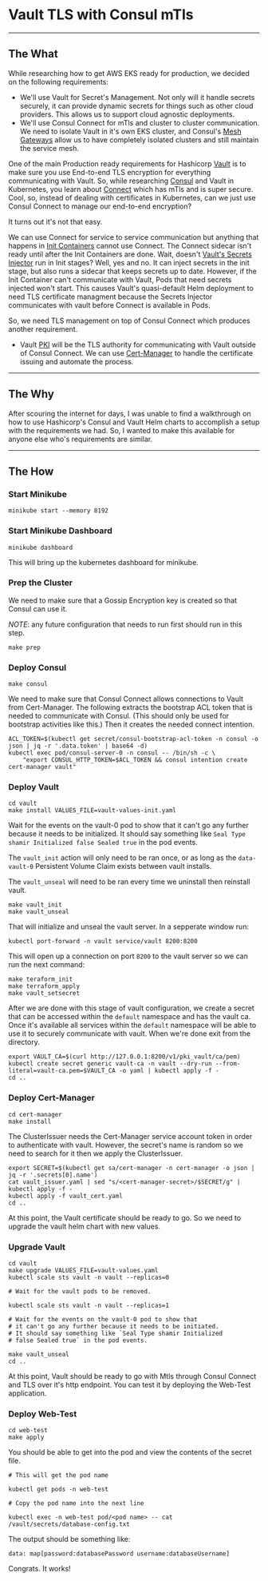 # Vault TLS with Consul mTls

---

## The What

While researching how to get AWS EKS ready for production, we decided on the following requirements:

- We'll use Vault for Secret's Management.  Not only will it handle secrets securely, it can provide dynamic secrets for things such as other cloud providers.  This allows us to support cloud agnostic deployments.
- We'll use Consul Connect for mTls and cluster to cluster communication.  We need to isolate Vault in it's own EKS cluster, and Consul's [Mesh Gateways](https://www.consul.io/docs/connect/mesh_gateway) allow us to have completely isolated clusters and still maintain the service mesh.

One of the main Production ready requirements for Hashicorp [Vault](https://www.vaultproject.io/) is to make sure you use End-to-end TLS encryption for everything communicating with Vault.  So, while researching [Consul](https://consul.io) and Vault in Kubernetes, you learn about [Connect](https://www.consul.io/docs/connect) which has mTls and is super secure.  Cool, so, instead of dealing with certificates in Kubernetes, can we just use Consul Connect to manage our end-to-end encryption?

It turns out it's not that easy.

We can use Connect for service to service communication but anything that happens in [Init Containers](https://kubernetes.io/docs/concepts/workloads/pods/init-containers/) cannot use Connect.  The Connect sidecar isn't ready until after the Init Containers are done.  Wait, doesn't [Vault's Secrets Injector](https://www.vaultproject.io/docs/platform/k8s/injector) run in Init stages?  Well, yes and no.  It can inject secrets in the init stage, but also runs a sidecar that keeps secrets up to date.  However, if the Init Container can't communicate with Vault, Pods that need secrets injected won't start.  This causes Vault's quasi-default Helm deployment to need TLS certificate managment because the Secrets Injector communicates with vault before Connect is available in Pods.

So, we need TLS management on top of Consul Connect which produces another requirement.

- Vault [PKI](https://www.vaultproject.io/docs/secrets/pki) will be the TLS authority for communicating with Vault outside of Consul Connect.  We can use [Cert-Manager](https://cert-manager.io/) to handle the certificate issuing and automate the process.

---

## The Why

After scouring the internet for days, I was unable to find a walkthrough on how to use Hashicorp's Consul and Vault Helm charts to accomplish a setup with the requirements we had.  So, I wanted to make this available for anyone else who's requirements are similar.

---

## The How


### Start Minikube

```
minikube start --memory 8192
```

### Start Minikube Dashboard

```
minikube dashboard
```

This will bring up the kubernetes dashboard for minikube.

### Prep the Cluster

We need to make sure that a Gossip Encryption key is created so that Consul can use it.

*NOTE*: any future configuration that needs to run first should run in this step.

```
make prep
```

### Deploy Consul

```
make consul
```

We need to make sure that Consul Connect allows connections to Vault from Cert-Manager. The following extracts the bootstrap ACL token that is needed to communicate with Consul.  (This should only be used for bootstrap activities like this.)  Then it creates the needed connect intention.

```
ACL_TOKEN=$(kubectl get secret/consul-bootstrap-acl-token -n consul -o json | jq -r '.data.token' | base64 -d)
kubectl exec pod/consul-server-0 -n consul -- /bin/sh -c \
    "export CONSUL_HTTP_TOKEN=$ACL_TOKEN && consul intention create cert-manager vault"
```

### Deploy Vault

```
cd vault
make install VALUES_FILE=vault-values-init.yaml
```

Wait for the events on the vault-0 pod to show that it can't go any further because it needs to be initialized. It should say something like `Seal Type shamir Initialized false Sealed true` in the pod events.

The `vault_init` action will only need to be ran once, or as long as the `data-vault-0` Persistent Volume Claim exists between vault installs.

The `vault_unseal` will need to be ran every time we uninstall then reinstall vault.

```
make vault_init
make vault_unseal
```

That will initialize and unseal the vault server.  In a sepperate window run:

```
kubectl port-forward -n vault service/vault 8200:8200
```

This will open up a connection on port `8200` to the vault server so we can run the next command:

```
make teraform_init
make terraform_apply
make vault_setsecret
```

After we are done with this stage of vault configuration, we create a secret that can be accessed within the `default` namespace and has the vault ca.  Once it's available all services within the `default` namespace will be able to use it to securely communicate with vault.  When we're done exit from the directory.

```
export VAULT_CA=$(curl http://127.0.0.1:8200/v1/pki_vault/ca/pem)
kubectl create secret generic vault-ca -n vault --dry-run --from-literal=vault-ca.pem=$VAULT_CA -o yaml | kubectl apply -f -
cd ..
```

### Deploy Cert-Manager

```
cd cert-manager
make install
```

The ClusterIssuer needs the Cert-Manager service account token in order to authenticate with vault. However, the secret's name is random so we need to search for it then we apply the ClusterIssuer.

```
export SECRET=$(kubectl get sa/cert-manager -n cert-manager -o json | jq -r '.secrets[0].name')
cat vault_issuer.yaml | sed "s/<cert-manager-secret>/$SECRET/g" | kubectl apply -f -
kubectl apply -f vault_cert.yaml
cd ..
```

At this point, the Vault certificate should be ready to go. So we need to upgrade the vault helm chart with new values.

### Upgrade Vault

```
cd vault
make upgrade VALUES_FILE=vault-values.yaml
kubectl scale sts vault -n vault --replicas=0

# Wait for the vault pods to be removed.

kubectl scale sts vault -n vault --replicas=1

# Wait for the events on the vault-0 pod to show that 
# it can't go any further because it needs to be initiated.  
# It should say something like `Seal Type shamir Initialized 
# false Sealed true` in the pod events.

make vault_unseal
cd ..
```

At this point, Vault should be ready to go with Mtls through Consul Connect and TLS over it's http endpoint. You can test it by deploying the Web-Test application.

### Deploy Web-Test

```
cd web-test
make apply
```

You should be able to get into the pod and view the contents of the secret file.

```
# This will get the pod name

kubectl get pods -n web-test

# Copy the pod name into the next line

kubectl exec -n web-test pod/<pod name> -- cat /vault/secrets/database-config.txt
```

The output should be something like:

```
data: map[password:databasePassword username:databaseUsername]
```

Congrats.  It works!
